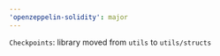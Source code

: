 ```yaml
---
'openzeppelin-solidity': major
---
```


`Checkpoints`: library moved from `utils` to `utils/structs`
